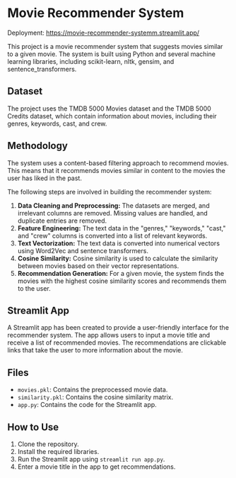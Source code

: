 # Movie Recommender System

Deployment: https://movie-recommender-systemm.streamlit.app/

This project is a movie recommender system that suggests movies similar to a given movie. The system is built using Python and several machine learning libraries, including scikit-learn, nltk, gensim, and sentence_transformers.

## Dataset

The project uses the TMDB 5000 Movies dataset and the TMDB 5000 Credits dataset, which contain information about movies, including their genres, keywords, cast, and crew.

## Methodology

The system uses a content-based filtering approach to recommend movies. This means that it recommends movies similar in content to the movies the user has liked in the past.

The following steps are involved in building the recommender system:

1. **Data Cleaning and Preprocessing:** The datasets are merged, and irrelevant columns are removed. Missing values are handled, and duplicate entries are removed.
2. **Feature Engineering:** The text data in the "genres," "keywords," "cast," and "crew" columns is converted into a list of relevant keywords.
3. **Text Vectorization:** The text data is converted into numerical vectors using Word2Vec and sentence transformers.
4. **Cosine Similarity:** Cosine similarity is used to calculate the similarity between movies based on their vector representations.
5. **Recommendation Generation:** For a given movie, the system finds the movies with the highest cosine similarity scores and recommends them to the user.

## Streamlit App

A Streamlit app has been created to provide a user-friendly interface for the recommender system. The app allows users to input a movie title and receive a list of recommended movies. The recommendations are clickable links that take the user to more information about the movie.

## Files

* `movies.pkl`: Contains the preprocessed movie data.
* `similarity.pkl`: Contains the cosine similarity matrix.
* `app.py`: Contains the code for the Streamlit app.

## How to Use

1. Clone the repository.
2. Install the required libraries.
3. Run the Streamlit app using `streamlit run app.py`.
4. Enter a movie title in the app to get recommendations.
